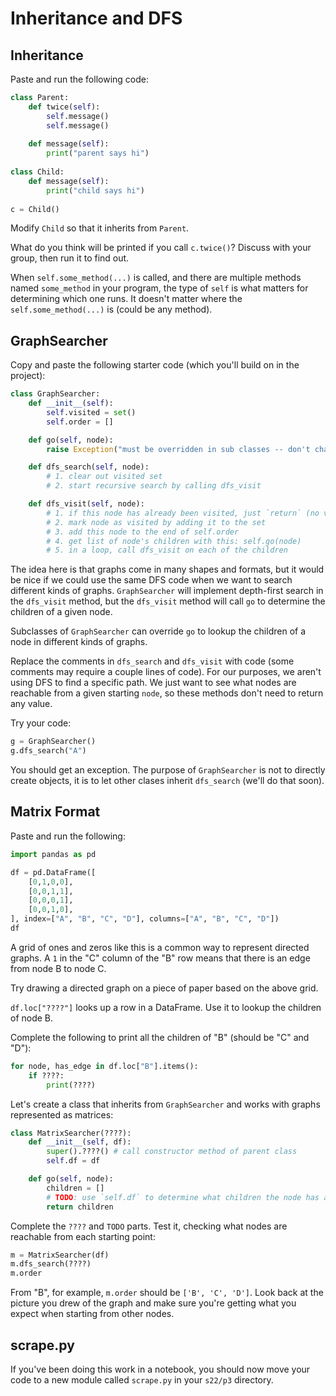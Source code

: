 # Inheritance and DFS

## Inheritance

Paste and run the following code:

```python
class Parent:
    def twice(self):
        self.message()
        self.message()
        
    def message(self):
        print("parent says hi")
        
class Child:
    def message(self):
        print("child says hi")
        
c = Child()
```

Modify `Child` so that it inherits from `Parent`.

What do you think will be printed if you call `c.twice()`?  Discuss
with your group, then run it to find out.

When `self.some_method(...)` is called, and there are multiple methods
named `some_method` in your program, the type of `self` is what
matters for determining which one runs.  It doesn't matter where the
`self.some_method(...)` is (could be any method).

## GraphSearcher

Copy and paste the following starter code (which you'll build on in the project):

```python
class GraphSearcher:
    def __init__(self):
        self.visited = set()
        self.order = []

    def go(self, node):
        raise Exception("must be overridden in sub classes -- don't change me here!")

    def dfs_search(self, node):
        # 1. clear out visited set
        # 2. start recursive search by calling dfs_visit

    def dfs_visit(self, node):
        # 1. if this node has already been visited, just `return` (no value necessary)
        # 2. mark node as visited by adding it to the set
        # 3. add this node to the end of self.order
        # 4. get list of node's children with this: self.go(node)
        # 5. in a loop, call dfs_visit on each of the children
```

The idea here is that graphs come in many shapes and formats, but it
would be nice if we could use the same DFS code when we want to search
different kinds of graphs.  `GraphSearcher` will implement depth-first
search in the `dfs_visit` method, but the `dfs_visit` method will call
`go` to determine the children of a given node.

Subclasses of `GraphSearcher` can override `go` to lookup the children
of a node in different kinds of graphs.

Replace the comments in `dfs_search` and `dfs_visit` with code (some
comments may require a couple lines of code).  For our purposes, we
aren't using DFS to find a specific path.  We just want to see what
nodes are reachable from a given starting `node`, so these methods
don't need to return any value.

Try your code:

```python
g = GraphSearcher()
g.dfs_search("A")
```

You should get an exception.  The purpose of `GraphSearcher` is not to
directly create objects, it is to let other clases inherit
`dfs_search` (we'll do that soon).

## Matrix Format

Paste and run the following:

```python
import pandas as pd

df = pd.DataFrame([
    [0,1,0,0],
    [0,0,1,1],
    [0,0,0,1],
    [0,0,1,0],
], index=["A", "B", "C", "D"], columns=["A", "B", "C", "D"])
df
```

A grid of ones and zeros like this is a common way to represent
directed graphs.  A `1` in the "C" column of the "B" row means that
there is an edge from node B to node C.

Try drawing a directed graph on a piece of paper based on the above
grid.

`df.loc["????"]` looks up a row in a DataFrame.  Use it to lookup the
children of node B.

Complete the following to print all the children of "B" (should be "C" and "D"):

```python
for node, has_edge in df.loc["B"].items():
    if ????:
        print(????)
```

Let's create a class that inherits from `GraphSearcher` and works with
graphs represented as matrices:

```python
class MatrixSearcher(????):
    def __init__(self, df):
        super().????() # call constructor method of parent class
        self.df = df

    def go(self, node):
        children = []
        # TODO: use `self.df` to determine what children the node has and append them
        return children
```

Complete the `????` and `TODO` parts.  Test it, checking what nodes
are reachable from each starting point:

```python
m = MatrixSearcher(df)
m.dfs_search(????)
m.order
```

From "B", for example, `m.order` should be `['B', 'C', 'D']`.  Look
back at the picture you drew of the graph and make sure you're getting
what you expect when starting from other nodes.

## scrape.py

If you've been doing this work in a notebook, you should now move your
code to a new module called `scrape.py` in your `s22/p3` directory.
